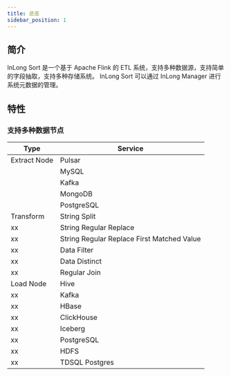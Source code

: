 ```yaml
---
title: 总览
sidebar_position: 1
---
```


## 简介
InLong Sort 是一个基于 Apache Flink 的 ETL 系统，支持多种数据源，支持简单的字段抽取，支持多种存储系统。
InLong Sort 可以通过 InLong Manager 进行系统元数据的管理。

## 特性
### 支持多种数据节点
| Type         | Service                                    |
|--------------|--------------------------------------------|
| Extract Node | Pulsar                                     | 
|              | MySQL                                      | 
|              | Kafka                                      | 
|              | MongoDB                                    | 
|              | PostgreSQL                                 | 
| Transform    | String Split                               | 
| xx           | String Regular Replace                     | 
| xx           | String Regular Replace First Matched Value | 
| xx           | Data Filter                                |
| xx           | Data Distinct                              | 
| xx           | Regular Join                               | 
| Load Node    | Hive                                       | 
| xx           | Kafka                                      | 
| xx           | HBase                                      | 
| xx           | ClickHouse                                 | 
| xx           | Iceberg                                    | 
| xx           | PostgreSQL                                 | 
| xx           | HDFS                                       | 
| xx           | TDSQL Postgres                             | 


